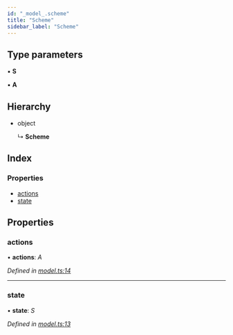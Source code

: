 ```yaml
---
id: "_model_.scheme"
title: "Scheme"
sidebar_label: "Scheme"
---
```


## Type parameters

▪ **S**

▪ **A**

## Hierarchy

* object

  ↳ **Scheme**

## Index

### Properties

* [actions](_model_.scheme.md#actions)
* [state](_model_.scheme.md#state)

## Properties

###  actions

• **actions**: *A*

*Defined in [model.ts:14](https://github.com/unadlib/reactant/blob/026b5f7/packages/reactant-model/src/model.ts#L14)*

___

###  state

• **state**: *S*

*Defined in [model.ts:13](https://github.com/unadlib/reactant/blob/026b5f7/packages/reactant-model/src/model.ts#L13)*

